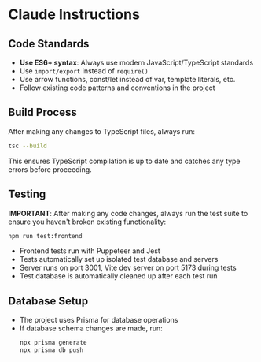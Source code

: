 # Claude Instructions

## Code Standards
- **Use ES6+ syntax**: Always use modern JavaScript/TypeScript standards
- Use `import/export` instead of `require()`
- Use arrow functions, const/let instead of var, template literals, etc.
- Follow existing code patterns and conventions in the project

## Build Process
After making any changes to TypeScript files, always run:
```bash
tsc --build
```

This ensures TypeScript compilation is up to date and catches any type errors before proceeding.

## Testing
**IMPORTANT**: After making any code changes, always run the test suite to ensure you haven't broken existing functionality:
```bash
npm run test:frontend
```

- Frontend tests run with Puppeteer and Jest
- Tests automatically set up isolated test database and servers
- Server runs on port 3001, Vite dev server on port 5173 during tests
- Test database is automatically cleaned up after each test run

## Database Setup
- The project uses Prisma for database operations
- If database schema changes are made, run:
  ```bash
  npx prisma generate
  npx prisma db push
  ```